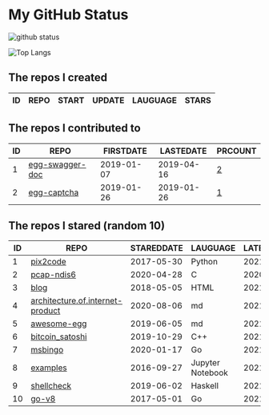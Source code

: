 # My GitHub Status

<img src="https://github-readme-stats-1.yihong0618.vercel.app/api?username=jc-lathander&show_icons=true&&&hide_title=true&count_private=true" alt="github status" />

![Top Langs](https://github-readme-stats-1.yihong0618.vercel.app/api/top-langs/?username=jc-lathander&layout=compact)

<!--START_SECTION:my_github-->
## The repos I created
| ID | REPO | START | UPDATE | LAUGUAGE | STARS |
|----|------|-------|--------|----------|-------|

## The repos I contributed to
| ID |                                REPO                                | FIRSTDATE  | LASTEDATE  |                                          PRCOUNT                                           |
|----|--------------------------------------------------------------------|------------|------------|--------------------------------------------------------------------------------------------|
|  1 | [egg-swagger-doc](https://github.com/Yanshijie-EL/egg-swagger-doc) | 2019-01-07 | 2019-04-16 | [2](https://github.com/Yanshijie-EL/egg-swagger-doc/pulls?q=is%3Apr+author%3Ajc-lathander) |
|  2 | [egg-captcha](https://github.com/Raoul1996/egg-captcha)            | 2019-01-26 | 2019-01-26 | [1](https://github.com/Raoul1996/egg-captcha/pulls?q=is%3Apr+author%3Ajc-lathander)        |

## The repos I stared (random 10)
| ID |                                                REPO                                                | STAREDDATE |     LAUGUAGE     | LATESTUPDATE |
|----|----------------------------------------------------------------------------------------------------|------------|------------------|--------------|
|  1 | [pix2code](https://github.com/tonybeltramelli/pix2code)                                            | 2017-05-30 | Python           | 2021-11-30   |
|  2 | [pcap-ndis6](https://github.com/SageAxcess/pcap-ndis6)                                             | 2020-04-28 | C                | 2020-04-28   |
|  3 | [blog](https://github.com/xizhibei/blog)                                                           | 2018-05-05 | HTML             | 2021-11-25   |
|  4 | [architecture.of.internet-product](https://github.com/davideuler/architecture.of.internet-product) | 2020-08-06 | md               | 2021-11-30   |
|  5 | [awesome-egg](https://github.com/eggjs/awesome-egg)                                                | 2019-06-05 | md               | 2021-11-17   |
|  6 | [bitcoin_satoshi](https://github.com/brain-zhang/bitcoin_satoshi)                                  | 2019-10-29 | C++              | 2021-11-14   |
|  7 | [msbingo](https://github.com/khoad/msbingo)                                                        | 2020-01-17 | Go               | 2021-11-11   |
|  8 | [examples](https://github.com/elastic/examples)                                                    | 2016-09-27 | Jupyter Notebook | 2021-11-30   |
|  9 | [shellcheck](https://github.com/koalaman/shellcheck)                                               | 2019-06-02 | Haskell          | 2021-11-30   |
| 10 | [go-v8](https://github.com/lazytiger/go-v8)                                                        | 2017-05-01 | Go               | 2021-11-14   |

<!--END_SECTION:my_github-->
